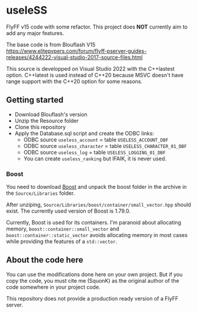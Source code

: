 # useleSS

FlyFF v15 code with some refactor. This project does **NOT** currently aim to
add any major features.

The base code is from Blouflash V15
https://www.elitepvpers.com/forum/flyff-pserver-guides-releases/4244222-visual-studio-2017-source-files.html 


This source is developped on Visual Studio 2022 with the C++lastest option.
C++latest is used instead of C++20 because MSVC doesn't have range support
with the C++20 option for some reasons.


## Getting started

- Download Blouflash's version
- Unzip the Resource folder
- Clone this repository
- Apply the Database.sql script and create the ODBC links:
    - ODBC source `useless_account` = table `USELESS_ACCOUNT_DBF`
    - ODBC source `useless_character` = table `USELESS_CHARACTER_01_DBF`
    - ODBC source `useless_log` = table `USELESS_LOGGING_01_DBF`
    - You can create `useless_ranking` but IFAIK, it is never used.

### Boost

You need to download [Boost](https://www.boost.org/) and unpack the boost folder
in the archive in the `Source/Libraries` folder.

After unziping, `Source/Libraries/boost/container/small_vector.hpp` should
exist. The currently used version of Boost is 1.79.0.

Currently, Boost is used for its containers. I'm paranoid about allocating
memory, `boost::container::small_vector` and `boost::container::static_vector`
avoids allocating memory in most cases while providing the features of a
`std::vector`.


## About the code here

You can use the modifications done here on your own project. But if you copy
the code, you must cite me (SquonK) as the original author of the code somewhere
in your project code.

This repository does not provide a production ready version of a FlyFF server.


